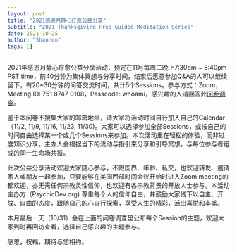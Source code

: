 ```yaml
---
layout: post
title: "2021感恩月静心疗愈公益分享"
subtitle: "2021 Thanksgiving Free Guided Meditation Series"
date: 2021-10-25
author: "Shannon"
tags: []
---
```


2021年感恩月静心疗愈公益分享活动，预定在11月每周二晚上7:30pm ~ 8:40pm PST time，前40分钟为集体冥想与分享时间，结束后愿意参加Q&A的人可以继续留下，有20~30分钟的问答交流时间，共计5个Sessions。参与方式：Zoom，Meeting ID: 751 8747 0108，Passcode: whoami，感兴趣的人请回答此[问卷调查](https://forms.gle/5nZNMZiCw2ePreeu5)。

鉴于本问卷不搜集大家的邮箱地址，请大家将活动时间自行加入自己的Calendar（11/2, 11/9, 11/16, 11/23, 11/30)。大家可以选择参加全部Sessions，或按自己的时间自由选择某一个或几个Sessions来参加。本次活动重在轻松的体验，而非过度知识分享。主办人会根据当下的流动与指引来分享和引导冥想，与每位参与者组成的同一生命场共振。

此次公益分享活动欢迎大家随心参与，不限国界、年龄、私交，也欢迎转发、邀请家人或朋友一起参加，只要能够在美国西部时间会议开始时进入Zoom meeting的都欢迎，亦无需任何宗教灵性信仰，也欢迎有各宗教背景的开放人士参与。本活动主办方（PsychicDev.org) 尊重每个人的信仰自由，并鼓励大家线下以自主、开放、自由的态度，跟随自己的心自行探索，享受人生的精彩，活出喜悦和丰盛。

本月最后一天（10/31）会在上面的问卷调查里公布每个Session的主题，欢迎大家到时再回访查看，选择自己感兴趣的主题参与。

感恩，祝福，期待与您相约。
